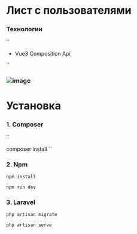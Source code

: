 # Лист с пользователями
### Технологии
``
- Vue3 Composition Api


``
### ![image](https://github.com/SergeyW1/user_list/assets/103772063/645de19e-b4d2-4d7c-8bfa-c8ffb60fb9d9)

# Установка
### 1. Composer
``

composer install
``

### 2. Npm
``
npm install
``

``
npm run dev
``

### 3. Laravel
``
php artisan migrate
``

``
php artisan serve
``
